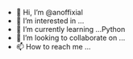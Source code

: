 - 👋 Hi, I’m @anoffixial
- 👀 I’m interested in ...
- 🌱 I’m currently learning ...Python
- 💞️ I’m looking to collaborate on ...
- 📫 How to reach me ...

<!---
anoffixial/anoffixial is a ✨ special ✨ repository because its `README.md` (this file) appears on your GitHub profile.
You can click the Preview link to take a look at your changes.
--->
